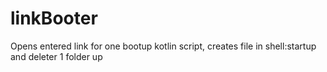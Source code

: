 # linkBooter
Opens entered link for one bootup
kotlin script, creates file in shell:startup and deleter 1 folder up

